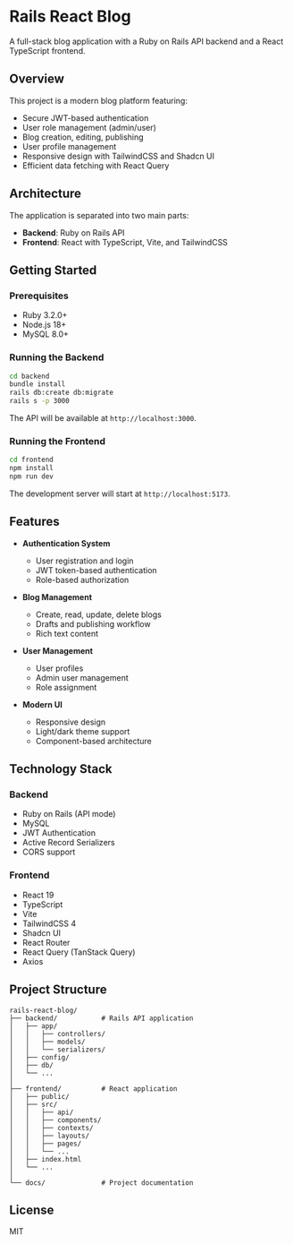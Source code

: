 # Rails React Blog

A full-stack blog application with a Ruby on Rails API backend and a React TypeScript frontend.

## Overview

This project is a modern blog platform featuring:

- Secure JWT-based authentication
- User role management (admin/user)
- Blog creation, editing, publishing
- User profile management
- Responsive design with TailwindCSS and Shadcn UI
- Efficient data fetching with React Query

## Architecture

The application is separated into two main parts:

- **Backend**: Ruby on Rails API
- **Frontend**: React with TypeScript, Vite, and TailwindCSS

## Getting Started

### Prerequisites

- Ruby 3.2.0+
- Node.js 18+
- MySQL 8.0+

### Running the Backend

```bash
cd backend
bundle install
rails db:create db:migrate
rails s -p 3000
```

The API will be available at `http://localhost:3000`.

### Running the Frontend

```bash
cd frontend
npm install
npm run dev
```

The development server will start at `http://localhost:5173`.

## Features

- **Authentication System**
  - User registration and login
  - JWT token-based authentication
  - Role-based authorization

- **Blog Management**
  - Create, read, update, delete blogs
  - Drafts and publishing workflow
  - Rich text content

- **User Management**
  - User profiles
  - Admin user management
  - Role assignment

- **Modern UI**
  - Responsive design
  - Light/dark theme support
  - Component-based architecture

## Technology Stack

### Backend
- Ruby on Rails (API mode)
- MySQL
- JWT Authentication
- Active Record Serializers
- CORS support

### Frontend
- React 19
- TypeScript
- Vite
- TailwindCSS 4
- Shadcn UI
- React Router
- React Query (TanStack Query)
- Axios

## Project Structure

```
rails-react-blog/
├── backend/           # Rails API application
│   ├── app/
│   │   ├── controllers/
│   │   ├── models/
│   │   └── serializers/
│   ├── config/
│   ├── db/
│   └── ...
│
├── frontend/          # React application
│   ├── public/
│   ├── src/
│   │   ├── api/
│   │   ├── components/
│   │   ├── contexts/
│   │   ├── layouts/
│   │   ├── pages/
│   │   └── ...
│   ├── index.html
│   └── ...
│
└── docs/              # Project documentation
```

## License

MIT 